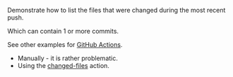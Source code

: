 Demonstrate how to list the files that were changed during the most recent push.

Which can contain 1 or more commits.

See other examples for [GitHub Actions](https://code-maven.com/github-actions).

* Manually - it is rather problematic.
* Using the [changed-files](https://github.com/marketplace/actions/changed-files) action.

